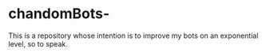 # chandomBots-
This is a repository whose intention is to improve my bots on an exponential level, so to speak. 
